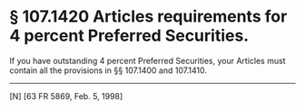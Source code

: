 # § 107.1420   Articles requirements for 4 percent Preferred Securities.

If you have outstanding 4 percent Preferred Securities, your Articles must contain all the provisions in §§ 107.1400 and 107.1410.



---

[N] [63 FR 5869, Feb. 5, 1998]




